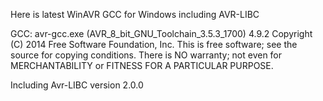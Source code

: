 Here is latest WinAVR GCC for Windows including AVR-LIBC

GCC:
avr-gcc.exe (AVR_8_bit_GNU_Toolchain_3.5.3_1700) 4.9.2
Copyright (C) 2014 Free Software Foundation, Inc.
This is free software; see the source for copying conditions.  There is NO
warranty; not even for MERCHANTABILITY or FITNESS FOR A PARTICULAR PURPOSE.

Including Avr-LIBC version 2.0.0